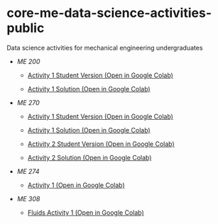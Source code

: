 # core-me-data-science-activities-public
Data science activities for mechanical engineering undergraduates


+ *ME 200*

    - [Activity 1 Student Version (Open in Google Colab)](https://colab.research.google.com/github/ebilionis/core-me-data-science-activities-public/blob/master/me200/Thermo_01.ipynb)

    - [Activity 1 Solution (Open in Google Colab)](https://colab.research.google.com/github/ebilionis/core-me-data-science-activities-public/blob/master/me200/Thermo_01_sol.ipynb)

+ *ME 270*
    - [Activity 1 Student Version (Open in Google Colab)](https://colab.research.google.com/github/ebilionis/core-me-data-science-activities-public/blob/master/me270/Statics_01.ipynb)

    - [Activity 1 Solution (Open in Google Colab)](https://colab.research.google.com/github/ebilionis/core-me-data-science-activities-public/blob/master/me270/Statics_01_sol.ipynb)

    - [Activity 2 Student Version (Open in Google Colab)](https://colab.research.google.com/github/ebilionis/core-me-data-science-activities-public/blob/master/me270/Statics_02.ipynb)

    - [Activity 2 Solution (Open in Google Colab)](https://colab.research.google.com/github/ebilionis/core-me-data-science-activities-public/blob/master/me270/Statics_02_sol.ipynb)


+ *ME 274*
    - [Activity 1 (Open in Google Colab)](https://colab.research.google.com/github/ebilionis/core-me-data-science-activities-public/blob/master/me274/activity_01.ipynb)

+ *ME 308*
    - [Fluids Activity 1 (Open in Google Colab)](https://colab.research.google.com/github/ebilionis/core-me-data-science-activities-public/blob/master/me308/Fluids_01.ipynb)
